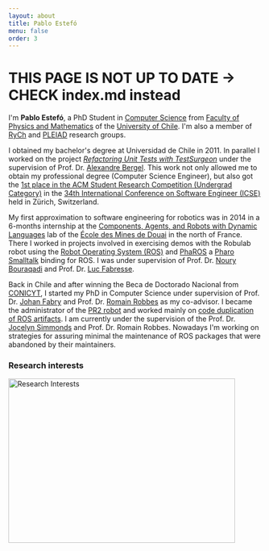 ```yaml
---
layout: about
title: Pablo Estefó
menu: false
order: 3
---
```


# THIS PAGE IS NOT UP TO DATE -> CHECK index.md instead

I'm **Pablo Estefó**, a PhD Student in [Computer Science](http://dcc.uchile.cl) from [Faculty of Physics and Mathematics](http://ingenieria.uchile.cl/) of the [University of Chile](http://www.uchile.cl).
I'm also a member of [RyCh](https://rych.dcc.uchile.cl/) and [PLEIAD](https://pleiad.cl/) research groups.


I obtained my bachelor's degree at Universidad de Chile in 2011.
In parallel I worked on the project [*Refactoring Unit Tests with TestSurgeon*](http://ieeexplore.ieee.org/document/6227219/) under the supervision of Prof. Dr. [Alexandre Bergel](http://bergel.eu). This work not only allowed me to obtain my professional degree (Computer Science Engineer), but also got the [1st place in the ACM Student Research Competition (Undergrad Category)](http://src.acm.org/winners/2013) in the [34th International Conference on Software Engineer (ICSE)](https://files.ifi.uzh.ch/icseweb/) held in Zürich, Switzerland.

My first approximation to software engineering for robotics was in 2014 in a 6-months internship at the [Components, Agents, and Robots with Dynamic Languages](http://car.mines-douai.fr/) lab of the [École des Mines de Douai](www..mines-douai.fr) in the north of France. There I worked in projects involved in exercising demos with the Robulab robot using the [Robot Operating System (ROS)](http://ros.org) and [PhaROS](http://car.mines-douai.fr/category/software/pharos/) a [Pharo Smalltalk](http://pharo.org) binding for ROS. I was under supervision of Prof. Dr. [Noury Bouraqadi](http://car.mines-douai.fr/noury/) and Prof. Dr. [Luc Fabresse](http://car.mines-douai.fr/luc/).

Back in Chile and after winning the Beca de Doctorado Nacional from [CONICYT](http://www.conicyt.cl), I started my PhD in Computer Science under supervision of Prof. Dr. [Johan Fabry](https://pleiad.cl/people/jfabry) and Prof. Dr. [Romain Robbes](https://www.inf.unibz.it/~rrobbes/) as my co-advisor. I became the administrator of the [PR2 robot](http://www.willowgarage.com/pages/pr2/overview) and worked mainly on [code duplication of ROS artifacts](http://ieeexplore.ieee.org/document/7416575/).
I am currently under the supervision of the Prof. Dr. [Jocelyn Simmonds](https://users.dcc.uchile.cl/~jsimmond/) and Prof. Dr. Romain Robbes. Nowadays I'm working on strategies for assuring minimal the maintenance of ROS packages that were abandoned by their maintainers.

 

### Research interests

<img src="{{ site.url }}/assets/img/word-cloud.png" alt="Research Interests" width="450" height="326"/>
